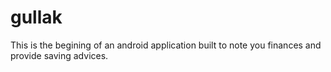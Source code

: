 # gullak

This is the begining of an android application built to note you finances and provide saving advices.
